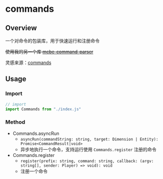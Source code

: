 # commands

## Overview

一个对命令的包装库，用于快速运行和注册命令

~~使用我的另一个库 [mcbe-command-parser]()~~

灵感来源：[commands](https://github.com/JaylyDev/ScriptAPI/tree/main/scripts/commands)

## Usage

### Import

```javascript
// import
import Commands from "./index.js"
```

### Method

- Commands.asyncRun
    - `asyncRun(commandString: string, target: Dimension | Entity): Promise<CommandResult|void>`
    - 异步地执行一个命令，支持运行使用 `Commands.register` 注册的命令
- Commands.register
    - `register(prefix: string, command: string, callback: (argv: string[], sender: Player) => void): void`
    - 注册一个命令
